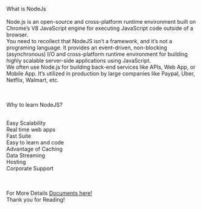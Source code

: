 
What is NodeJs<br><br>
Node.js is an open-source and cross-platform runtime environment built on Chrome’s V8 JavaScript engine for executing JavaScript code outside of a browser.<br>
You need to recollect that NodeJS isn’t a framework, and it’s not a programing language. It provides an event-driven, non-blocking (asynchronous) I/O and cross-platform runtime environment for building highly scalable server-side applications using JavaScript.<br>
We often use Node.js for building back-end services like APIs, Web App, or Mobile App. It’s utilized in production by large companies like Paypal, Uber, Netflix, Walmart, etc.<br><br><br>

Why to learn NodeJS?<br><br>

Easy Scalability<br>
Real time web apps<br>
Fast Suite<br>
Easy to learn and code<br>
Advantage of Caching<br>
Data Streaming<br>
Hosting<br>
Corporate Support<br>

<br><br> For More Details <a href="https://nodejs.org/en/docs/">Documents here!</a><br>
Thank you for Reading!<br>

